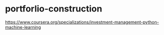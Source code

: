 # portforlio-construction
https://www.coursera.org/specializations/investment-management-python-machine-learning

